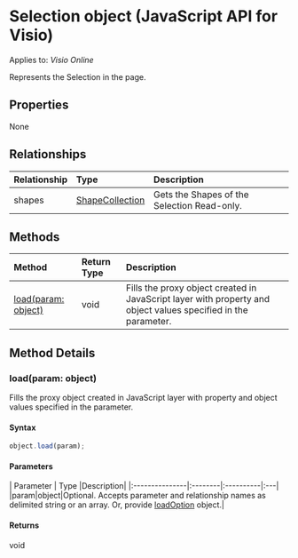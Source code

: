 # Selection object (JavaScript API for Visio)

Applies to: _Visio Online_

Represents the Selection in the page.

## Properties

None

## Relationships
| Relationship | Type	|Description|
|:---------------|:--------|:----------|
|shapes|[ShapeCollection](shapecollection.md)|Gets the Shapes of the Selection Read-only.|

## Methods

| Method		   | Return Type	|Description|
|:---------------|:--------|:----------|
|[load(param: object)](#loadparam-object)|void|Fills the proxy object created in JavaScript layer with property and object values specified in the parameter.|

## Method Details


### load(param: object)
Fills the proxy object created in JavaScript layer with property and object values specified in the parameter.

#### Syntax
```js
object.load(param);
```

#### Parameters
| Parameter	   | Type	|Description|
|:---------------|:--------|:----------|:---|
|param|object|Optional. Accepts parameter and relationship names as delimited string or an array. Or, provide [loadOption](loadoption.md) object.|

#### Returns
void
